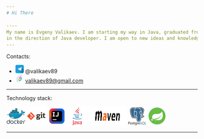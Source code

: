```yaml
---
# Hi There

----
My name is Evgeny Valikaev. I am starting my way in Java, graduated from the Yandex-Practicum program
in the direction of Java developer. I am open to new ideas and knowledge.
---
```

Contacts:
- <img height="22" src="media/programm/telegram_icon-icons.com_53603.png" width="22"/> @valikaev89
- <img height="22" src="media/programm/Google_icon-icons.com_60916.png" width="22"/> valikaev89@gmail.com 
---
Technology stack:

<img alt="Docker" height="50" src="media/programm/docker_original_wordmark_logo_icon_146557.png" width="50"/>  
<img alt="Github" height="50" src="media/programm/git_original_wordmark_logo_icon_146510.png" width="50"/>
<img alt="Intellij Idea" height="50" src="media/programm/intellij_macos_bigsur_icon_190061.png" width="50"/>
<img alt="Java" height="50" src="media/programm/java_original_wordmark_logo_icon_146459.png" width="50"/>
<img alt="Maven" height="50" src="media/programm/maven.png" width="100"/>
<img alt="PostgreSql" height="50" src="media/programm/postgresql_original_wordmark_logo_icon_146392.png" width="50"/>
<img alt="Spring framework" height="50" src="media/programm/spring-logo.width-1024.medium.png" width="50"/>

---
